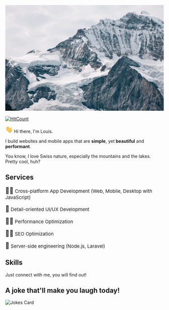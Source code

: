 ![Louis Young - Front-end Software Engineer](./cover.jpg)

[![HitCount](https://views.whatilearened.today/views/github/louisyoung92/louisyoung92.svg)](https://github.com/louisyoung92/louisyoung92)

<img src="./wave.gif" width="24px"> Hi there, I'm Louis.

I build websites and mobile apps that are <strong>simple</strong>, yet <strong>beautiful</strong> and <strong>performant</strong>.

You know, I love Swiss nature, especially the mountains and the lakes. Pretty cool, huh?

## Services

<p style="font-size:15px;"><span style="font-size:20px;">🐱‍👤</span> Cross-platform App Development (Web, Mobile, Desktop with JavaScript)</p>
<p style="font-size:15px;"><span style="font-size:20px;">👧</span> Detail-oriented UI/UX Development</p>
<p style="font-size:15px;"><span style="font-size:20px;">🏃‍♂️</span> Performance Optimization</p>
<p style="font-size:15px;"><span style="font-size:20px;">🕵️‍♂️</span> SEO Optimization</p>
<p style="font-size:15px;"><span style="font-size:20px;">🧔</span> Server-side engineering (Node.js, Laravel)</p>

## Skills

Just connect with me, you will find out!

## A joke that'll make you laugh today!

![Jokes Card](https://readme-jokes.vercel.app/api)
